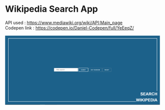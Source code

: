 # Wikipedia Search App
API used : https://www.mediawiki.org/wiki/API:Main_page<br>
Codepen link : https://codepen.io/Daniel-Codepen/full/YeEeqZ/<br>
<br>
![Screenshot](screenshot.png)
